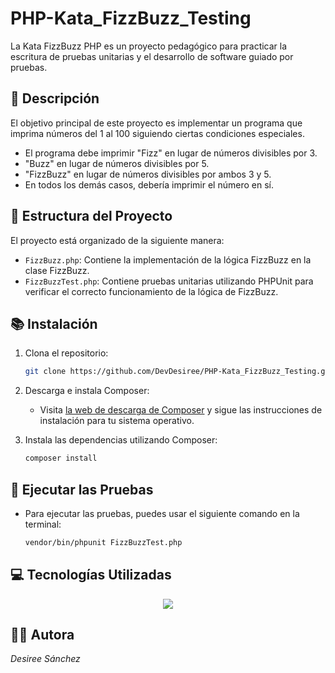 # PHP-Kata_FizzBuzz_Testing

La Kata FizzBuzz PHP es un proyecto pedagógico para practicar la escritura de pruebas unitarias y el desarrollo de software guiado por pruebas.

## 📄 Descripción 
El objetivo principal de este proyecto es implementar un programa que imprima números del 1 al 100 siguiendo ciertas condiciones especiales. 
- El programa debe imprimir "Fizz" en lugar de números divisibles por 3.
-  "Buzz" en lugar de números divisibles por 5.
- "FizzBuzz" en lugar de números divisibles por ambos 3 y 5. 
- En todos los demás casos, debería imprimir el número en sí.

## 📂 Estructura del Proyecto
El proyecto está organizado de la siguiente manera:

- `FizzBuzz.php`: Contiene la implementación de la lógica FizzBuzz en la clase FizzBuzz.
- `FizzBuzzTest.php`: Contiene pruebas unitarias utilizando PHPUnit para verificar el correcto funcionamiento de la lógica de FizzBuzz.

## 📚 Instalación

1. Clona el repositorio:

    ```bash
    git clone https://github.com/DevDesiree/PHP-Kata_FizzBuzz_Testing.git
    ```
2. Descarga e instala Composer:

    - Visita [la web de descarga de Composer](https://getcomposer.org/download/) y sigue las instrucciones de instalación para tu sistema operativo.

3. Instala las dependencias utilizando Composer:

    ```bash
    composer install
    ```
## 🔧 Ejecutar las Pruebas
- Para ejecutar las pruebas, puedes usar el siguiente comando en la terminal:

    ```bash
    vendor/bin/phpunit FizzBuzzTest.php
    ```

## 💻 Tecnologías Utilizadas
<p align="center">
  <a href="https://skillicons.dev">
    <img src="https://skillicons.dev/icons?i=php,git,github,phpunit" />
  </a>

## 👩‍💻 Autora
*Desiree Sánchez*